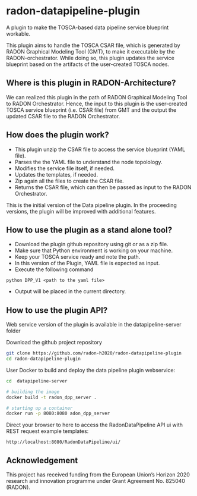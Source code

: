 # radon-datapipeline-plugin
A plugin to make the TOSCA-based data pipeline service blueprint workable.  

This plugin aims to handle the TOSCA CSAR file, which is generated by RADON Graphical Modeling Tool (GMT), to make it executable by the RADON-orchestrator. While doing so, this plugin updates the service blueprint based on the artifacts of the user-created TOSCA nodes. 

## Where is this plugin in RADON-Architecture?
We can realized this plugin in the path of RADON Graphical Modeling Tool to RADON Orchestrator. Hence, the input to this plugin is the user-created TOSCA service blueprint (i.e. CSAR file) from GMT and the output the updated CSAR file to the RADON Orchestrator.

## How does the plugin work?
- This plugin unzip the CSAR file to access the service blueprint (YAML file).
- Parses the the YAML file to understand the node topolology.
- Modifies the service file itself, if needed.
- Updates the templates, if needed.
- Zip again all the files to create the CSAR file.
- Returns the CSAR file, which can then be passed as input to the RADON Orchestrator.

This is the initial version of the Data pipeline plugin. In the proceeding versions, the plugin will be improved with additional features. 

## How to use the plugin as a stand alone tool?
- Download the plugin github repository using git or as a zip file. 
- Make sure that Python environment is working on your machine.
- Keep your TOSCA service ready and note the path. 
- In this version of the Plugin, YAML file is expected as input.
- Execute the following command
```
python DPP_V1 <path to the yaml file>  
```
- Output will be placed in the current directory.

## How to use the plugin API?

Web service version of the plugin is available in the datapipeline-server folder

Download the github project repository 
```bash
git clone https://github.com/radon-h2020/radon-datapipeline-plugin
cd radon-datapipeline-plugin
```

User Docker to build and deploy the data pipeline plugin webservice:
```bash
cd  datapipeline-server

# building the image
docker build -t radon_dpp_server .

# starting up a container
docker run -p 8080:8080 adon_dpp_server
```

Direct your browser to here to access the RadonDataPipeline API ui with REST request example templates:
```
http://localhost:8080/RadonDataPipeline/ui/
```

## Acknowledgement
This project has received funding from the European Union’s Horizon 2020 research and innovation programme under Grant Agreement No. 825040 (RADON).
